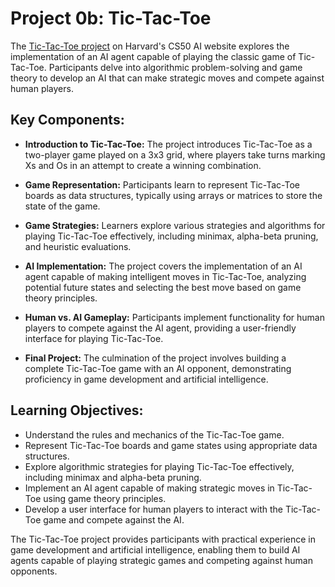 # Project 0b: Tic-Tac-Toe

The [Tic-Tac-Toe project](https://cs50.harvard.edu/ai/2024/projects/0/tictactoe/) on Harvard's CS50 AI website explores the implementation of an AI agent capable of playing the classic game of Tic-Tac-Toe. Participants delve into algorithmic problem-solving and game theory to develop an AI that can make strategic moves and compete against human players.

## Key Components:

- **Introduction to Tic-Tac-Toe:** The project introduces Tic-Tac-Toe as a two-player game played on a 3x3 grid, where players take turns marking Xs and Os in an attempt to create a winning combination.

- **Game Representation:** Participants learn to represent Tic-Tac-Toe boards as data structures, typically using arrays or matrices to store the state of the game.

- **Game Strategies:** Learners explore various strategies and algorithms for playing Tic-Tac-Toe effectively, including minimax, alpha-beta pruning, and heuristic evaluations.

- **AI Implementation:** The project covers the implementation of an AI agent capable of making intelligent moves in Tic-Tac-Toe, analyzing potential future states and selecting the best move based on game theory principles.

- **Human vs. AI Gameplay:** Participants implement functionality for human players to compete against the AI agent, providing a user-friendly interface for playing Tic-Tac-Toe.

- **Final Project:** The culmination of the project involves building a complete Tic-Tac-Toe game with an AI opponent, demonstrating proficiency in game development and artificial intelligence.

## Learning Objectives:

- Understand the rules and mechanics of the Tic-Tac-Toe game.
- Represent Tic-Tac-Toe boards and game states using appropriate data structures.
- Explore algorithmic strategies for playing Tic-Tac-Toe effectively, including minimax and alpha-beta pruning.
- Implement an AI agent capable of making strategic moves in Tic-Tac-Toe using game theory principles.
- Develop a user interface for human players to interact with the Tic-Tac-Toe game and compete against the AI.

The Tic-Tac-Toe project provides participants with practical experience in game development and artificial intelligence, enabling them to build AI agents capable of playing strategic games and competing against human opponents.

